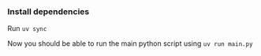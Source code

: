  ### Install dependencies
 Run `uv sync`

 Now you should be able to run the main python script using `uv run main.py`
